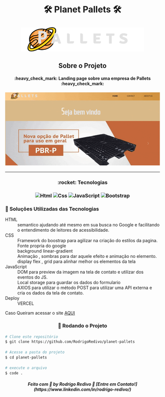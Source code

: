 <!-- ************************************* Title ********************************************* -->

###### <h1 align="center">🛠 Planet Pallets 🛠</h1>

<h2 align="center" >
  <img alt="Logo" src="https://raw.githubusercontent.com/RodrigoRedivo/planet-pallets/b2f7c69732294c616ecbdd146850cc75f3f128bb/images/logo/LOGO.svg" width="400px">
</21>

<!-- ************************************* Project ********************************************* -->

<h2 align="center">Sobre o Projeto</h2>

<h4 align="center"> 
	:heavy_check_mark: Landing page sobre uma empresa de Pallets :heavy_check_mark:
</h4>

<h4 align="center">
	<img alt="Landing Page" title="LandingPage" src="https://raw.githubusercontent.com/RodrigoRedivo/planet-pallets/master/images/gif/landingPage.gif" width="800px" />
</h4>

---


<h3 align="center"> 
	:rocket: Tecnologias
</h3>

<h3 align="center">
  <img alt="Html" title="Html" src="https://cdn.pixabay.com/photo/2017/08/05/11/16/logo-2582748_960_720.png" width="60px" />
  <img alt="Css" title="Css" src="https://cdn.pixabay.com/photo/2017/08/05/11/16/logo-2582747_960_720.png" width="60px" />
  <img alt="JavaScript" title="JavaScript" src="https://www.ioanavladau.com/imgs/circle-js-v2.png" width="60px" />
  <img alt="Bootstrap" title="Bootstrap" src="https://camo.githubusercontent.com/88b531b7471afceb0d3c33f9ca798394bc705d20f5d2251a76938afaa771896f/68747470733a2f2f692e696d6775722e636f6d2f795970336b62392e706e67" width="60px"/>
</h3> 

<h3>🔧 Soluções Utilizadas das Tecnologias</h3>
<dl>
	<dt>HTML</dt>
		<dd>semantico ajudando até mesmo em sua busca no Google e facilitando o entendimento de leitores de acessibilidade.</dd>
	<dt>CSS</dt>
		<dd>Framework do boostrap para agilizar na criação do estilos da pagina.</dd>
		<dd>Fonte propria do google</dd>
		<dd>background linear-gradient</dd>
		<dd>Animação , sombras para dar aquele efeito e animação no elemento.</dd>
		<dd>display flex , grid para alinhar melhor os elementos da tela</dd>
	<dt>JavaScript</dt>
		<dd>DOM para preview da imagem na tela de contato e utilizar dos eventos do JS.</dd>
		<dd>Local storage para guardar os dados do formulario</dd>
		<dd>AXIOS para utilizar o método POST para utilizar uma API externa e cria os dados da tela de contato.</dd>
	<dt>Deploy</dt>
		<dd>VERCEL</dd>	
</dl>

Caso Queiram acessar o site <a href="https://planet-pallets.vercel.app/">AQUI</a>

<h3 align="center"> 🎲 Rodando o Projeto</h3>

```bash
# Clone este repositório
$ git clone https://github.com/RodrigoRedivo/planet-pallets

# Acesse a pasta do projeto
$ cd planet-pallets

# execute o arquivo
$ code .
```

<h5 align="center"> 
Feito com 💜 by Rodrigo Redivo 🤝 [Entre em Contato!](https://www.linkedin.com/in/rodrigo-redivo/)
</h5>
